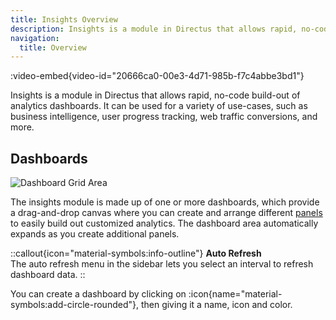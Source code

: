 ```yaml
---
title: Insights Overview
description: Insights is a module in Directus that allows rapid, no-code build-out of analytics dashboards.
navigation:
  title: Overview
---
```


:video-embed{video-id="20666ca0-00e3-4d71-985b-f7c4abbe3bd1"}

Insights is a module in Directus that allows rapid, no-code build-out of analytics dashboards. It can be used for a variety of use-cases, such as business intelligence, user progress tracking, web traffic conversions, and more.

## Dashboards

![Dashboard Grid Area](https://product-team.directus.app/assets/2d7abf30-2f8d-46f0-aee5-1cc38f3f6540.webp)

The insights module is made up of one or more dashboards, which provide a drag-and-drop canvas where you can create and arrange different [panels](/guides/insights/panels) to easily build out customized analytics. The dashboard area automatically expands as you create additional panels. 

::callout{icon="material-symbols:info-outline"}
**Auto Refresh**  
The auto refresh menu in the sidebar lets you select an interval to refresh dashboard data.
::

You can create a dashboard by clicking on :icon{name="material-symbols:add-circle-rounded"}, then giving it a name, icon and color.
